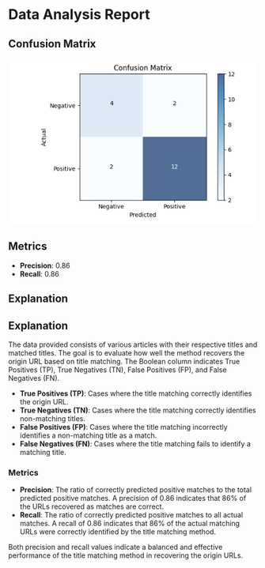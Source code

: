 
# Data Analysis Report

## Confusion Matrix
![Confusion Matrix](confusion_matrix.png)

## Metrics
- **Precision**: 0.86
- **Recall**: 0.86

## Explanation
## Explanation
The data provided consists of various articles with their respective titles and matched titles. The goal is to evaluate how well the method recovers the origin URL based on title matching. The Boolean column indicates True Positives (TP), True Negatives (TN), False Positives (FP), and False Negatives (FN).

- **True Positives (TP)**: Cases where the title matching correctly identifies the origin URL.
- **True Negatives (TN)**: Cases where the title matching correctly identifies non-matching titles.
- **False Positives (FP)**: Cases where the title matching incorrectly identifies a non-matching title as a match.
- **False Negatives (FN)**: Cases where the title matching fails to identify a matching title.

### Metrics
- **Precision**: The ratio of correctly predicted positive matches to the total predicted positive matches. A precision of 0.86 indicates that 86% of the URLs recovered as matches are correct.
- **Recall**: The ratio of correctly predicted positive matches to all actual matches. A recall of 0.86 indicates that 86% of the actual matching URLs were correctly identified by the title matching method.

Both precision and recall values indicate a balanced and effective performance of the title matching method in recovering the origin URLs.
